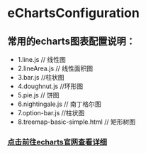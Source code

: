 # eChartsConfiguration
## 常用的echarts图表配置说明：
 * 1.line.js // 线性图
 * 2.lineArea.js // 线性面积图 
 * 3.bar.js //柱状图
 * 4.doughnut.js //环形图
 * 5.pie.js // 饼图
 * 6.nightingale.js // 南丁格尔图
 * 7.option-bar.js //柱状图
 * 8.treemap-basic-simple.html // 矩形树图
 ### [点击前往echarts官网查看详细](http://echarts.baidu.com/examples/)
